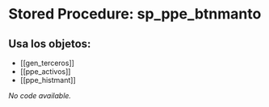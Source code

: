 # Stored Procedure: sp_ppe_btnmanto

## Usa los objetos:
- [[gen_terceros]]
- [[ppe_activos]]
- [[ppe_histmant]]

*No code available.*
